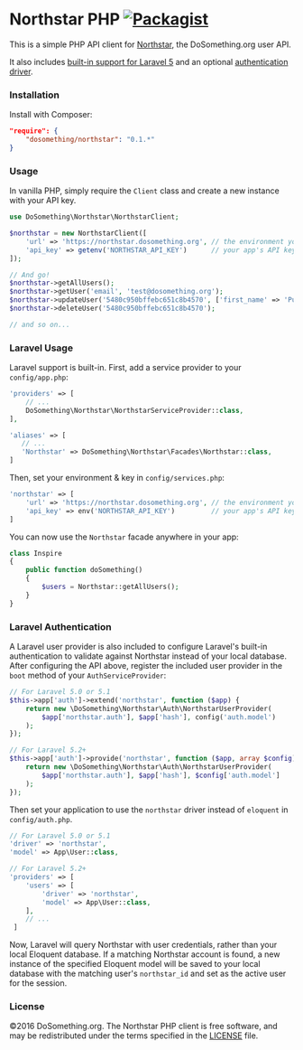 # Northstar PHP [![Packagist](https://img.shields.io/packagist/v/dosomething/northstar.svg)](https://packagist.org/packages/dosomething/northstar)
This is a simple PHP API client for [Northstar](https://www.github.com/dosomething/northstar), the DoSomething.org user API.

It also includes [built-in support for Laravel 5](https://github.com/DoSomething/northstar-php#laravel-usage) and an optional [authentication driver](#laravel-authentication).

### Installation
Install with Composer:
```json
"require": {
    "dosomething/northstar": "0.1.*"
}
```

### Usage
In vanilla PHP, simply require the `Client` class and create a new instance with your API key.
```php
use DoSomething\Northstar\NorthstarClient;

$northstar = new NorthstarClient([
    'url' => 'https://northstar.dosomething.org', // the environment you want to connect to
    'api_key' => getenv('NORTHSTAR_API_KEY')      // your app's API key
]);

// And go!
$northstar->getAllUsers();
$northstar->getUser('email', 'test@dosomething.org');
$northstar->updateUser('5480c950bffebc651c8b4570', ['first_name' => 'Puppet']);
$northstar->deleteUser('5480c950bffebc651c8b4570');

// and so on...

```

### Laravel Usage
Laravel support is built-in. First, add a service provider to your `config/app.php`:

```php
'providers' => [
    // ...
    DoSomething\Northstar\NorthstarServiceProvider::class,
],

'aliases' => [
   // ...
   'Northstar' => DoSomething\Northstar\Facades\Northstar::class,
]
```

Then, set your environment & key in `config/services.php`:

```php
'northstar' => [
    'url' => 'https://northstar.dosomething.org', // the environment you want to connect to
    'api_key' => env('NORTHSTAR_API_KEY')         // your app's API key
]
```

You can now use the `Northstar` facade anywhere in your app:
```php
class Inspire
{
    public function doSomething()
    {
        $users = Northstar::getAllUsers();
    }
}
```

### Laravel Authentication
A Laravel user provider is also included to configure Laravel's built-in authentication to validate against Northstar
instead of your local database. After configuring the API above, register the included user provider in the `boot`
method of your `AuthServiceProvider`:

```php
// For Laravel 5.0 or 5.1
$this->app['auth']->extend('northstar', function ($app) {
    return new \DoSomething\Northstar\Auth\NorthstarUserProvider(
        $app['northstar.auth'], $app['hash'], config('auth.model')
    );
});

// For Laravel 5.2+
$this->app['auth']->provide('northstar', function ($app, array $config) {
    return new \DoSomething\Northstar\Auth\NorthstarUserProvider(
        $app['northstar.auth'], $app['hash'], $config['auth.model']
    );
});
```

Then set your application to use the `northstar` driver instead of `eloquent` in `config/auth.php`.

```php
// For Laravel 5.0 or 5.1
'driver' => 'northstar',
'model' => App\User::class,

// For Laravel 5.2+
'providers' => [
    'users' => [
        'driver' => 'northstar',
        'model' => App\User::class,
    ],
    // ...
 ]
```

Now, Laravel will query Northstar with user credentials, rather than your local Eloquent database. If
a matching Northstar account is found, a new instance of the specified Eloquent model will be saved to your
local database with the matching user's `northstar_id` and set as the active user for the session.

### License
&copy;2016 DoSomething.org. The Northstar PHP client is free software, and may be redistributed under the terms
specified in the [LICENSE](https://github.com/DoSomething/northstar-php/blob/master/LICENSE) file.
